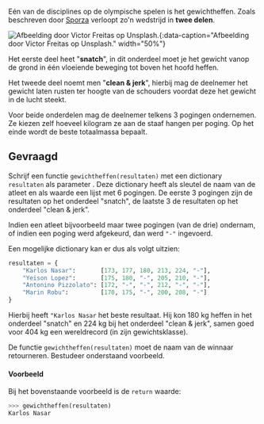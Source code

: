 Eén van de disciplines op de olympische spelen is het gewichtheffen. Zoals beschreven door <a href="https://sporza.be/nl/2024/07/10/drie-pogingen-in-de-snatch-en-clean-jerk-het-olympische-gewichtheffen-uitgelegd~1720605908255/" target=_blank>Sporza</a> verloopt zo'n wedstrijd in **twee delen**. 

![Afbeelding door Victor Freitas op Unsplash.](media/victor-freitas.jpg "Afbeelding door Victor Freitas op Unsplash."){:data-caption="Afbeelding door Victor Freitas op Unsplash." width="50%"}

Het eerste deel heet "**snatch**", in dit onderdeel moet je het gewicht vanop de grond in één vloeiende beweging tot boven het hoofd heffen.

Het tweede deel noemt men "**clean & jerk**", hierbij mag de deelnemer het gewicht laten rusten ter hoogte van de schouders voordat deze het gewicht in de lucht steekt.

Voor beide onderdelen mag de deelnemer telkens 3 pogingen ondernemen. Ze kiezen zelf hoeveel kilogram ze aan de staaf hangen per poging. Op het einde wordt de beste totaalmassa bepaalt.

## Gevraagd
Schrijf een functie `gewichtheffen(resultaten)` met een dictionary `resultaten` als parameter . Deze dictionary heeft als sleutel de naam van de atleet en als waarde een lijst met 6 pogingen. De eerste 3 pogingen zijn de resultaten op het onderdeel "snatch", de laatste 3 de resultaten op het onderdeel "clean & jerk".

Indien een atleet bijvoorbeeld maar twee pogingen (van de drie) ondernam, of indien een poging werd afgekeurd, dan werd `"-"` ingevoerd.

Een mogelijke dictionary kan er dus als volgt uitzien:

```python
resultaten = {
    "Karlos Nasar":       [173, 177, 180, 213, 224, "-"],
    "Yeison Lopez":       [175, 180, "-", 205, 210, "-"],
    "Antonino Pizzolato": [172, "-", "-", 212, "-", "-"],
    "Marin Robu":         [170, 175, "-", 200, 208, "-"]
}
```

Hierbij heeft `"Karlos Nasar` het beste resultaat. Hij kon 180 kg heffen in het onderdeel "snatch" en 224 kg bij het onderdeel "clean & jerk", samen goed voor 404 kg een wereldrecord (in zijn gewichtsklasse).

De functie `gewichtheffen(resultaten)` moet de naam van de winnaar retourneren. Bestudeer onderstaand voorbeeld.

#### Voorbeeld

Bij het bovenstaande voorbeeld is de `return` waarde:
```python
>>> gewichtheffen(resultaten)
Karlos Nasar
```